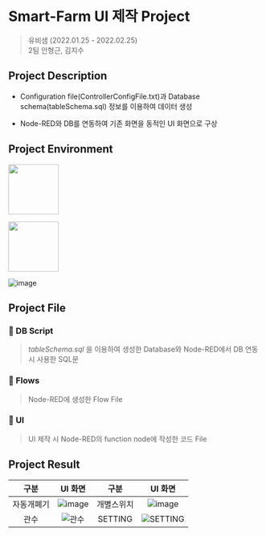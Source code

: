 # Smart-Farm UI 제작 Project

> 유비샘 (2022.01.25 - 2022.02.25)</br>
> 2팀 안형근, 김지수

## Project Description
   - Configuration file(ControllerConfigFile.txt)과 Database schema(tableSchema.sql) 정보를 이용하여 데이터 생성
    
   - Node-RED와 DB를 연동하여 기존 화면을 동적인 UI 화면으로 구상
    
## Project Environment 
    
   <img src="https://user-images.githubusercontent.com/67498595/154415367-e2db53d0-4fb9-4f94-a172-7b21d2aff91d.svg" width = "100" height = "100"></br>
   
   <img src="https://user-images.githubusercontent.com/67498595/154413312-34b6eef1-3045-4247-a103-dfc8611ab97f.png" width = "100" height = "100">
   
   ![image](https://user-images.githubusercontent.com/67498595/154221609-49c6f4e3-a766-465a-a090-241e292e026f.png)


## Project File

   ### :file_folder: DB Script
   > *tableSchema.sql* 을 이용하여 생성한 Database와 Node-RED에서 DB 연동 시 사용한 SQL문 
   ### :file_folder: Flows
   > Node-RED에 생성한 Flow File 
   ### :file_folder: UI
   > UI 제작 시 Node-RED의 function node에 작성한 코드 File 


## Project Result
  | 구분 | UI 화면 | 구분 | UI 화면 |
  |:---:|:---:|:---:|:---:|
  | 자동개폐기 | ![image](https://user-images.githubusercontent.com/67498595/155068777-25106307-e700-4690-a0df-149d2a04e5eb.png) | 개별스위치 | ![image](https://user-images.githubusercontent.com/67498595/155068682-24725801-614f-4cd5-b9a5-3557253a8604.png) |
  | 관수 | ![관수](https://user-images.githubusercontent.com/67498595/154221145-08077fcd-8f13-45e0-91ce-7c1b7d289229.png) | SETTING | ![SETTING](https://user-images.githubusercontent.com/67498595/154221166-f79c3a9b-4bbc-43b8-b106-73dd69d42fc1.png) |
